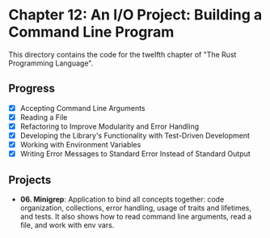 # Chapter 12: An I/O Project: Building a Command Line Program

This directory contains the code for the twelfth chapter of "The Rust
Programming Language".

## Progress

- [x] Accepting Command Line Arguments
- [x] Reading a File
- [x] Refactoring to Improve Modularity and Error Handling
- [x] Developing the Library's Functionality with Test-Driven Development
- [x] Working with Environment Variables
- [x] Writing Error Messages to Standard Error Instead of Standard Output

## Projects

- **06. Minigrep**: Application to bind all concepts together: code
  organization, collections, error handling, usage of traits and lifetimes,
  and tests. It also shows how to read command line arguments, read a file,
  and work with env vars.